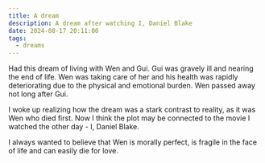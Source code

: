 ```yaml
---
title: A dream
description: A dream after watching I, Daniel Blake
date: 2024-08-17 20:11:00
tags:
  - dreams
---
```

Had this dream of living with Wen and Gui. Gui was gravely ill and nearing the end of life. Wen was taking care of her and his health was rapidly deteriorating due to the physical and emotional burden. Wen passed away not long after Gui.

I woke up realizing how the dream was a stark contrast to reality, as it was Wen who died first. Now I think the plot may be connected to the movie I watched the other day - I, Daniel Blake.

I always wanted to believe that Wen is morally perfect, is fragile in the face of life and can easily die for love.
